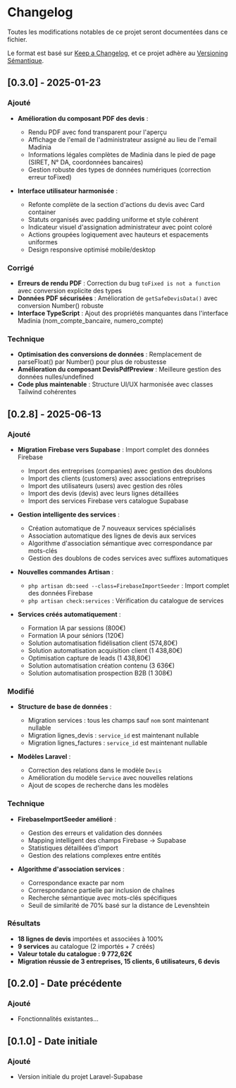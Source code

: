 # Changelog

Toutes les modifications notables de ce projet seront documentées dans ce fichier.

Le format est basé sur [Keep a Changelog](https://keepachangelog.com/fr/1.0.0/),
et ce projet adhère au [Versioning Sémantique](https://semver.org/spec/v2.0.0.html).

## [0.3.0] - 2025-01-23

### Ajouté
- **Amélioration du composant PDF des devis** :
  - Rendu PDF avec fond transparent pour l'aperçu
  - Affichage de l'email de l'administrateur assigné au lieu de l'email Madinia
  - Informations légales complètes de Madinia dans le pied de page (SIRET, N° DA, coordonnées bancaires)
  - Gestion robuste des types de données numériques (correction erreur toFixed)

- **Interface utilisateur harmonisée** :
  - Refonte complète de la section d'actions du devis avec Card container
  - Statuts organisés avec padding uniforme et style cohérent
  - Indicateur visuel d'assignation administrateur avec point coloré
  - Actions groupées logiquement avec hauteurs et espacements uniformes
  - Design responsive optimisé mobile/desktop

### Corrigé
- **Erreurs de rendu PDF** : Correction du bug `toFixed is not a function` avec conversion explicite des types
- **Données PDF sécurisées** : Amélioration de `getSafeDevisData()` avec conversion Number() robuste
- **Interface TypeScript** : Ajout des propriétés manquantes dans l'interface Madinia (nom_compte_bancaire, numero_compte)

### Technique
- **Optimisation des conversions de données** : Remplacement de parseFloat() par Number() pour plus de robustesse
- **Amélioration du composant DevisPdfPreview** : Meilleure gestion des données nulles/undefined
- **Code plus maintenable** : Structure UI/UX harmonisée avec classes Tailwind cohérentes

## [0.2.8] - 2025-06-13

### Ajouté
- **Migration Firebase vers Supabase** : Import complet des données Firebase
  - Import des entreprises (companies) avec gestion des doublons
  - Import des clients (customers) avec associations entreprises
  - Import des utilisateurs (users) avec gestion des rôles
  - Import des devis (devis) avec leurs lignes détaillées
  - Import des services Firebase vers catalogue Supabase
  
- **Gestion intelligente des services** :
  - Création automatique de 7 nouveaux services spécialisés
  - Association automatique des lignes de devis aux services
  - Algorithme d'association sémantique avec correspondance par mots-clés
  - Gestion des doublons de codes services avec suffixes automatiques
  
- **Nouvelles commandes Artisan** :
  - `php artisan db:seed --class=FirebaseImportSeeder` : Import complet des données Firebase
  - `php artisan check:services` : Vérification du catalogue de services
  
- **Services créés automatiquement** :
  - Formation IA par sessions (800€)
  - Formation IA pour séniors (120€)
  - Solution automatisation fidélisation client (574,80€)
  - Solution automatisation acquisition client (1 438,80€)
  - Optimisation capture de leads (1 438,80€)
  - Solution automatisation création contenu (3 636€)
  - Solution automatisation prospection B2B (1 308€)

### Modifié
- **Structure de base de données** :
  - Migration services : tous les champs sauf `nom` sont maintenant nullable
  - Migration lignes_devis : `service_id` est maintenant nullable
  - Migration lignes_factures : `service_id` est maintenant nullable
  
- **Modèles Laravel** :
  - Correction des relations dans le modèle `Devis`
  - Amélioration du modèle `Service` avec nouvelles relations
  - Ajout de scopes de recherche dans les modèles

### Technique
- **FirebaseImportSeeder amélioré** :
  - Gestion des erreurs et validation des données
  - Mapping intelligent des champs Firebase → Supabase
  - Statistiques détaillées d'import
  - Gestion des relations complexes entre entités
  
- **Algorithme d'association services** :
  - Correspondance exacte par nom
  - Correspondance partielle par inclusion de chaînes
  - Recherche sémantique avec mots-clés spécifiques
  - Seuil de similarité de 70% basé sur la distance de Levenshtein

### Résultats
- **18 lignes de devis** importées et associées à 100%
- **9 services** au catalogue (2 importés + 7 créés)
- **Valeur totale du catalogue : 9 772,62€**
- **Migration réussie de 3 entreprises, 15 clients, 6 utilisateurs, 6 devis**

## [0.2.0] - Date précédente
### Ajouté
- Fonctionnalités existantes...

## [0.1.0] - Date initiale
### Ajouté
- Version initiale du projet Laravel-Supabase 

